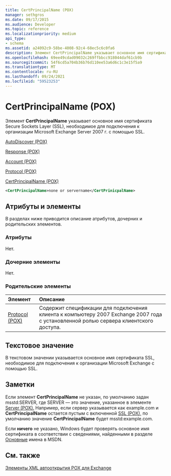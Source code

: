 ```yaml
---
title: CertPrincipalName (POX)
manager: sethgros
ms.date: 09/17/2015
ms.audience: Developer
ms.topic: reference
ms.localizationpriority: medium
api_type:
- schema
ms.assetid: a24092c9-58be-4008-92c4-68ec5c6c0fa6
description: Элемент CertPrincipalName указывает основное имя сертификата Secure Sockets Layer (SSL), необходимое для подключения к организации Microsoft Exchange Server 2007 г. с помощью SSL.
ms.openlocfilehash: 69ee49cdad09032c269ffbbcc918044daf61cb9b
ms.sourcegitcommit: 54f6cd5a704b36b76d110ee53a6d6c1c3e15f5a9
ms.translationtype: MT
ms.contentlocale: ru-RU
ms.lasthandoff: 09/24/2021
ms.locfileid: "59523253"
---
```

# <a name="certprincipalname-pox"></a>CertPrincipalName (POX)

Элемент **CertPrincipalName** указывает основное имя сертификата Secure Sockets Layer (SSL), необходимое для подключения к организации Microsoft Exchange Server 2007 г. с помощью SSL. 
  
[AutoDiscover (POX)](autodiscover-pox.md)
  
[Response (POX)](response-pox.md)
  
[Account (POX)](account-pox.md)
  
[Protocol (POX)](protocol-pox.md)
  
[CertPrincipalName (POX)](certprincipalname-pox.md)
  
```xml
<CertPrincipalName>none or servername</CertPrinicpalName>
```

## <a name="attributes-and-elements"></a>Атрибуты и элементы

В разделах ниже приводится описание атрибутов, дочерних и родительских элементов.
  
### <a name="attributes"></a>Атрибуты

Нет.
  
### <a name="child-elements"></a>Дочерние элементы

Нет.
  
### <a name="parent-elements"></a>Родительские элементы

|**Элемент**|**Описание**|
|:-----|:-----|
|[Protocol (POX)](protocol-pox.md) <br/> |Содержит спецификации для подключения клиента к компьютеру 2007 Exchange 2007 года с установленной ролью сервера клиентского доступа.  <br/> |
   
## <a name="text-value"></a>Текстовое значение

В текстовом значении указывается основное имя сертификата SSL, необходимое для подключения к организации Microsoft Exchange с помощью SSL.
  
## <a name="remarks"></a>Заметки

Если элемент **CertPrincipalName** не указан, по умолчанию задан msstd:SERVER, где SERVER — это значение, указанное в элементе [Server (POX).](server-pox.md) Например, если сервер указывается как example.com и **CertPrincipalName** остается пустым с включенной [SSL (POX),](ssl-pox.md) по умолчанию значение **CertPrincipalName** будет msstd:example.com. 
  
Если **ничего** не указано, Windows будет проверять основное имя сертификата в соответствии с сведениями, найденными в разделе [Основные](https://go.microsoft.com/fwlink/?LinkId=93417) имена в MSDN. 
  
## <a name="see-also"></a>См. также



[Элементы XML автооткрытия POX для Exchange](pox-autodiscover-xml-elements-for-exchange.md)

